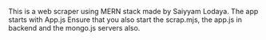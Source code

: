 This is a web scraper using MERN stack made by Saiyyam Lodaya.
The app starts with App.js
Ensure that you also start the scrap.mjs, the app.js in backend and the mongo.js servers also.
